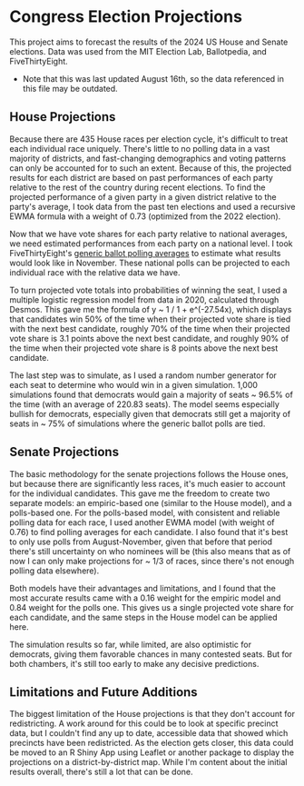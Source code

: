 # Congress Election Projections
This project aims to forecast the results of the 2024 US House and Senate elections. Data was used from the MIT Election Lab, Ballotpedia, and FiveThirtyEight. 
* Note that this was last updated August 16th, so the data referenced in this file may be outdated. 

## House Projections
Because there are 435 House races per election cycle, it's difficult to treat each individual race uniquely. There's little to no polling data in a vast majority of districts, and fast-changing demographics and voting patterns can only be accounted for to such an extent. Because of this, the projected results for each district are based on past performances of each party relative to the rest of the country during recent elections. To find the projected performance of a given party in a given district relative to the party's average, I took data from the past ten elections and used a recursive EWMA formula with a weight of 0.73 (optimized from the 2022 election).

Now that we have vote shares for each party relative to national averages, we need estimated performances from each party on a national level. I took FiveThirtyEight's [generic ballot polling averages]([url](https://projects.fivethirtyeight.com/polls/generic-ballot/2024/?ex_cid=abcpromo)) to estimate what results would look like in November. These national polls can be projected to each individual race with the relative data we have.  

To turn projected vote totals into probabilities of winning the seat, I used a multiple logistic regression model from data in 2020, calculated through Desmos. This gave me the formula of y ~ 1 / 1 + e^(-27.54x), which displays that candidates win 50% of the time when their projected vote share is tied with the next best candidate, roughly 70% of the time when their projected vote share is 3.1 points above the next best candidate, and roughly 90% of the time when their projected vote share is 8 points above the next best candidate.

The last step was to simulate, as I used a random number generator for each seat to determine who would win in a given simulation. 1,000 simulations found that democrats would gain a majority of seats ~ 96.5% of the time (with an average of 220.83 seats). The model seems especially bullish for democrats, especially given that democrats still get a majority of seats in ~ 75% of simulations where the generic ballot polls are tied. 

## Senate Projections
The basic methodology for the senate projections follows the House ones, but because there are significantly less races, it's much easier to account for the individual candidates. This gave me the freedom to create two separate models: an empiric-based one (similar to the House model), and a polls-based one. For the polls-based model, with consistent and reliable polling data for each race, I used another EWMA model (with weight of 0.76) to find polling averages for each candidate. I also found that it's best to only use polls from August-November, given that before that period there's still uncertainty on who nominees will be (this also means that as of now I can only make projections for ~ 1/3 of races, since there's not enough polling data elsewhere).

Both models have their advantages and limitations, and I found that the most accurate results came with a 0.16 weight for the empiric model and 0.84 weight for the polls one. This gives us a single projected vote share for each candidate, and the same steps in the House model can be applied here.

The simulation results so far, while limited, are also optimistic for democrats, giving them favorable chances in many contested seats. But for both chambers, it's still too early to make any decisive predictions.

## Limitations and Future Additions
The biggest limitation of the House projections is that they don't account for redistricting. A work around for this could be to look at specific precinct data, but I couldn't find any up to date, accessible data that showed which precincts have been redistricted. As the election gets closer, this data could be moved to an R Shiny App using Leaflet or another package to display the projections on a district-by-district map. While I'm content about the initial results overall, there's still a lot that can be done.
